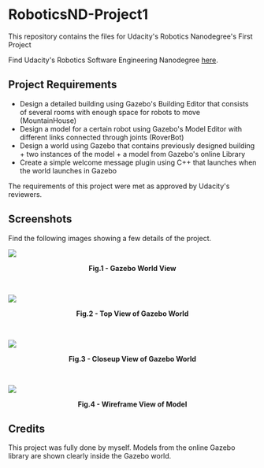 # RoboticsND-Project1
This repository contains the files for Udacity's Robotics Nanodegree's First Project

Find Udacity's Robotics Software Engineering Nanodegree [here](https://www.udacity.com/course/robotics-software-engineer--nd209).

## Project Requirements

- Design a detailed building using Gazebo's Building Editor that consists of several rooms with enough space for robots to move (MountainHouse)
- Design a model for a certain robot using Gazebo's Model Editor with different links connected through joints (RoverBot)
- Design a world using Gazebo that contains previously designed building + two instances of the model + a model from Gazebo's online Library
- Create a simple welcome message plugin using C++ that launches when the world launches in Gazebo

The requirements of this project were met as approved by Udacity's reviewers.

## Screenshots

Find the following images showing a few details of the project.

![](https://i.imgur.com/4fySJjQ.png)
<p align = "center"><b>Fig.1 - Gazebo World View</b></p>
<br />

![](https://i.imgur.com/jP43UDV.png)
<p align = "center"><b>Fig.2 - Top View of Gazebo World</b></p>
<br />

![](https://i.imgur.com/N41Ro5c.png)
<p align = "center"><b>Fig.3 - Closeup View of Gazebo World</b></p>
<br />

![](https://i.imgur.com/eALW3X5.png)
<p align = "center"><b>Fig.4 - Wireframe View of Model</b></p>

## Credits

This project was fully done by myself.
Models from the online Gazebo library are shown clearly inside the Gazebo world.

